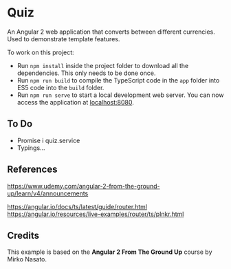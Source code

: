 # Quiz

An Angular 2 web application that converts between different currencies. Used to demonstrate template features.

To work on this project:

* Run `npm install` inside the project folder to download all the dependencies. This only needs to be done once.
* Run `npm run build` to compile the TypeScript code in the `app` folder into ES5 code into the `build` folder.
* Run `npm run serve` to start a local development web server. You can now access the application at [localhost:8080](http://localhost:8080/).

## To Do
- Promise i quiz.service
- Typings...


## References
https://www.udemy.com/angular-2-from-the-ground-up/learn/v4/announcements

https://angular.io/docs/ts/latest/guide/router.html
https://angular.io/resources/live-examples/router/ts/plnkr.html

## Credits

This example is based on the **Angular 2 From The Ground Up** course by Mirko Nasato.
